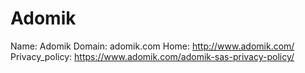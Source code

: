 
# Adomik

Name: Adomik
Domain: adomik.com
Home: http://www.adomik.com/
Privacy_policy: https://www.adomik.com/adomik-sas-privacy-policy/
